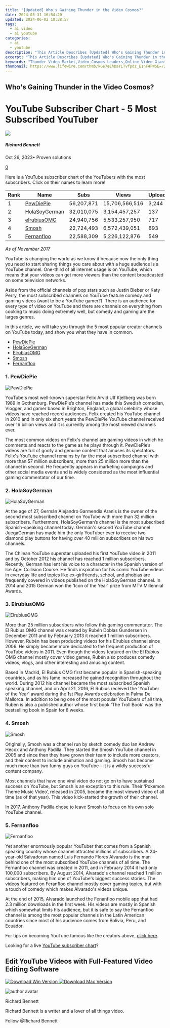 ```yaml
---
title: "[Updated] Who's Gaining Thunder in the Video Cosmos?"
date: 2024-05-31 16:54:20
updated: 2024-06-02 10:38:57
tags:
  - ai video
  - ai youtube
categories:
  - ai
  - youtube
description: "This Article Describes [Updated] Who's Gaining Thunder in the Video Cosmos?"
excerpt: "This Article Describes [Updated] Who's Gaining Thunder in the Video Cosmos?"
keywords: "Thunder Video Market,Video Cosmos Leaders,Online Video Giants,Digital Video Titans,VFX Industry Pioneers,Content Creators Dominate,Streaming Service Innovators"
thumbnail: https://www.lifewire.com/thmb/kGe7eEhDaYLTvfpdz_E1nF4FW5E=/2000x0/filters:no_upscale():max_bytes(150000):strip_icc()/HomeTheater_GettyImages-1157313674_DennisFischerPhotography_CROPPED-cdaa99c3a6af4fd8a666aedc8c41cd89.jpg
---
```


## Who's Gaining Thunder in the Video Cosmos?

# YouTube Subscriber Chart - 5 Most Subscribed YouTuber

![](https://images.wondershare.com/filmora/article-images/richard-bennett.jpg)

##### Richard Bennett

 Oct 26, 2023• Proven solutions

[0](#commentsBoxSeoTemplate)

Here is a YouTube subscriber chart of the YouTubers with the most subscribers. Click on their names to learn more!

 | Rank | Name                   | Subs       | Views          | Uploads |
| ---- | ---------------------- | ---------- | -------------- | ------- |
| 1    | [PewDiePie](#pew)      | 56,207,871 | 15,706,566,516 | 3,244   |
| 2    | [HolaSoyGerman](#hola) | 32,010,075 | 3,154,457,257  | 137     |
| 3    | [elrubiusOMG](#elru)   | 24,940,756 | 5,533,257,950  | 717     |
| 4    | [Smosh](#smosh)        | 22,724,493 | 6,572,439,051  | 893     |
| 5    | [Fernanfloo](#fern)    | 22,588,309 | 5,226,122,876  | 549     |

 _As of November 2017_

 YouTube is changing the world as we know it because now the only thing you need to start sharing things you care about with a huge audience is a YouTube channel. One-third of all internet usage is on YouTube, which means that your videos can get more viewers than the content broadcasted on some television networks.

Aside from the official channels of pop stars such as Justin Bieber or Katy Perry, the most subscribed channels on YouTube feature comedy and gaming videos (want to be a YouTube gamer?). There is an audience for every type of video on YouTube and there are channels on everything from cooking to music doing extremely well, but comedy and gaming are the larges genres.

In this article, we will take you through the 5 most popular creator channels on YouTube today, and show you what they have in common.

* [PewDiePie](#pew)
* [HolaSoyGerman](#hola)
* [ElrubiusOMG](#elru)
* [Smosh](#smosh)
* [Fernanfloo](#fern)

### 1\.  PewDiePie

![PewDiePie](https://images.wondershare.com/filmora/article-images/pew-die-pie.jpg)

YouTube's most well-known superstar Felix Arvid Ulf Kjellberg was born 1989 in Gothenburg. PewDiePie’s channel has made this Swedish comedian, Vlogger, and gamer based in Brighton, England, a global celebrity whose videos have reached record audiences. Felix created his YouTube channel in 2010 and in only six short years the PewDiePie YouTube channel received over 16 billion views and it is currently among the most viewed channels ever.

The most common videos on Felix's channel are gaming videos in which he comments and reacts to the game as he plays through it. PewDiePie’s videos are full of goofy and genuine content that amuses its spectators. Felix's YouTube channel remains by far the most subscribed channel with more than 57 million subscribers, more than 25 million more than the channel in second. He frequently appears in marketing campaigns and other social media events and is widely considered as the most influential gaming commentator of our time.

###  2\.  HolaSoyGerman

![HolaSoyGerman](https://images.wondershare.com/filmora/article-images/hola-soy-german.jpg)

At the age of 27, Germán Alejandro Garmendia Aranis is the owner of the second most subscribed channel on YouTube with more than 32 million subscribers. Furthermore, HolaSoyGerman’s channel is the most subscribed Spanish-speaking channel today. Germán's second YouTube channel JuegaGerman has made him the only YouTuber ever to receive two diamond play buttons for having over 40 million subscribers on his two channels.

The Chilean YouTube superstar uploaded his first YouTube video in 2011 and by October 2012 his channel has reached 1 million subscribers. Recently, German has lent his voice to a character in the Spanish version of Ice Age: Collision Course. He finds inspiration for his comic YouTube videos in everyday life and topics like ex-girlfriends, school, and phobias are frequently covered in videos published on the HolaSoyGerman channel. In 2014 and 2015 German won the 'Icon of the Year' prize from MTV Millennial Awards.

###  3\.  ElrubiusOMG

![ElrubiusOMG](https://images.wondershare.com/filmora/article-images/elrubius-omg.jpg)

More than 25 million subscribers who follow this gaming commentator. The El Rubius OMG channel was created by Rubén Doblas Gundersen in December 2011 and by February 2013 it reached 1 million subscribers. However, Rubén has been producing videos for his Elrubius channel since 2006\. He simply became more dedicated to the frequent production of YouTube videos in 2011\. Even though the videos featured on the El Rubius OMG channel mostly cover video games, Rubén also produces comedy videos, vlogs, and other interesting and amusing content.

Based in Madrid, El Rubius OMG first became popular in Spanish-speaking countries, and as his fame increased he gained recognition throughout the world. During 2012 his channel became the most subscribed Spanish speaking channel, and on April 21, 2016, El Rubius received the 'YouTuber of the Year' award during the 1st Play Awards celebration in Palma De Mallorca. In addition to being one of the most popular YouTubers of all time, Rubén is also a published author whose first book 'The Troll Book' was the bestselling book in Spain for 8 weeks.

###  4\.  Smosh

![Smosh](https://images.wondershare.com/filmora/article-images/smosh.jpg)

Originally, Smosh was a channel run by sketch comedy duo Ian Andrew Hecox and Anthony Padilla. They started the Smosh YouTube channel in 2005 and since then they have grown their team to include more creators, and their content to include animation and gaming. Smosh has become much more than two funny guys on YouTube – it is a wildly successful content company.

Most channels that have one viral video do not go on to have sustained success on YouTube, but Smosh is an exception to this rule. Their ‘Pokemon Theme Music Video’, released in 2005, became the most viewed video of all time (as of that year). This video kick-started the growth of their channel.

In 2017, Anthony Padilla chose to leave Smosh to focus on his own solo YouTube channel.

### 5\.  Fernanfloo

![Fernanfloo](https://images.wondershare.com/filmora/article-images/fernan-floo.jpg)

Yet another enormously popular YouTuber that comes from a Spanish speaking country whose channel attracted millions of subscribers. A 24-year-old Salvadoran named Luis Fernando Flores Alvarado is the man behind one of the most subscribed YouTube channels of all time. The Fernanfloo channel was created in 2011, and in February 2014 it had only 100,000 subscribers. By August 2014, Alvarado's channel reached 1 million subscribers, making him one of YouTube's biggest success stories. The videos featured on Feranfloo channel mostly cover gaming topics, but with a touch of comedy which makes Alvarado's videos unique.

At the end of 2015, Alvarado launched the Fenanfloo mobile app that had 2.3 million downloads in the first week. His videos are mostly in Spanish which somewhat limits his audience, but it is safe to say the Fernanfloo channel is among the most popular channels in the Latin American countries since most of his audience comes from Bolivia, Peru, and Ecuador.

 For tips on becoming YouTube famous like the creators above, [click here](https://tools.techidaily.com/wondershare/filmora/download/).

Looking for a live [YouTube subscriber chart](https://tools.techidaily.com/wondershare/filmora/download/)?

## Edit YouTube Videos with Full-Featured Video Editing Software

[![Download Win Version](https://images.wondershare.com/filmora/guide/download-btn-win.jpg) ](https://tools.techidaily.com/wondershare/filmora/download/) [![Download Mac Version](https://images.wondershare.com/filmora/guide/download-btn-mac.jpg) ](https://tools.techidaily.com/wondershare/filmora/download/)

![author avatar](https://images.wondershare.com/filmora/article-images/richard-bennett.jpg)

Richard Bennett

Richard Bennett is a writer and a lover of all things video.

Follow @Richard Bennett
